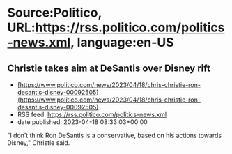 # Source:Politico, URL:https://rss.politico.com/politics-news.xml, language:en-US

## Christie takes aim at DeSantis over Disney rift
 - [https://www.politico.com/news/2023/04/18/chris-christie-ron-desantis-disney-00092505](https://www.politico.com/news/2023/04/18/chris-christie-ron-desantis-disney-00092505)
 - RSS feed: https://rss.politico.com/politics-news.xml
 - date published: 2023-04-18 08:33:03+00:00

“I don’t think Ron DeSantis is a conservative, based on his actions towards Disney," Christie said.

